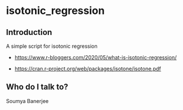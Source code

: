 # isotonic_regression

## Introduction

A simple script for isotonic regression 

* https://www.r-bloggers.com/2020/05/what-is-isotonic-regression/

* https://cran.r-project.org/web/packages/isotone/isotone.pdf

## Who do I talk to?

Soumya Banerjee
